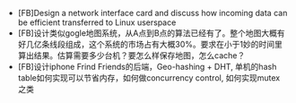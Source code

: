 * [FB]Design a network interface card and discuss how incoming data can be efficient transferred to Linux userspace
* [FB]设计类似gogle地图系统，从A点到B点的算法已经有了。整个地图大概有好几亿条线段组成，这个系统的市场占有大概30%。要求在小于1妙的时间里算出结果。估算需要多少台机？要怎么样保存地图，怎么cache？
* [FB]设计iphone Frind Friends的后端，Geo-hashing + DHT, 单机的hash table如何实现可以节省内存，如何做concurrency control, 如何实现mutex之类
